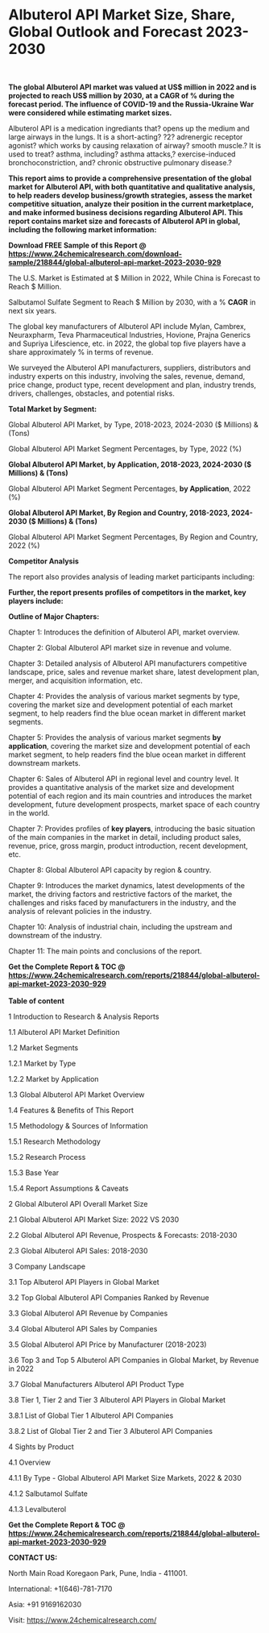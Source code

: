 <h1>Albuterol API Market Size, Share, Global Outlook and Forecast 2023-2030</h1><br/><p><strong>The global Albuterol API market was valued at US$ million in 2022 and is projected to reach US$ million by 2030, at a <strong>CAGR</strong> of % during the forecast period. The influence of COVID-19 and the Russia-Ukraine War were considered while estimating market sizes.</strong></p><p>Albuterol API is a medication ingrediants that? opens up the medium and large airways in the lungs. It is a short-acting? ?2? adrenergic receptor agonist? which works by causing relaxation of airway? smooth muscle.? It is used to treat? asthma, including? asthma attacks,? exercise-induced bronchoconstriction, and? chronic obstructive pulmonary disease.? </p><p><strong>This report aims to provide a comprehensive presentation of the global market for Albuterol API, with both quantitative and qualitative analysis, to help readers develop business/growth strategies, assess the market competitive situation, analyze their position in the current marketplace, and make informed business decisions regarding Albuterol API. This report contains market size and forecasts of Albuterol API in global, including the following market information:</strong></p><div><b>Download FREE Sample of this Report @ <a href="https://www.24chemicalresearch.com/download-sample/218844/global-albuterol-api-market-2023-2030-929">https://www.24chemicalresearch.com/download-sample/218844/global-albuterol-api-market-2023-2030-929</a></b></div><p>The U.S. Market is Estimated at $ Million in 2022, While China is Forecast to Reach $ Million.</p><p>Salbutamol Sulfate Segment to Reach $ Million by 2030, with a % <strong>CAGR</strong> in next six years.</p><p>The global key manufacturers of Albuterol API include Mylan, Cambrex, Neuraxpharm, Teva Pharmaceutical Industries, Hovione, Prajna Generics and Supriya Lifescience, etc. in 2022, the global top five players have a share approximately % in terms of revenue.</p><p>We surveyed the Albuterol API manufacturers, suppliers, distributors and industry experts on this industry, involving the sales, revenue, demand, price change, product type, recent development and plan, industry trends, drivers, challenges, obstacles, and potential risks.</p><p><strong>Total Market by Segment:</strong></p><p>Global Albuterol API Market, by Type, 2018-2023, 2024-2030 ($ Millions) & (Tons)</p><p>Global Albuterol API Market Segment Percentages, by Type, 2022 (%)</p><p><strong>Global Albuterol API Market, <strong>by Application</strong>, 2018-2023, 2024-2030 ($ Millions) & (Tons)</strong></p><p>Global Albuterol API Market Segment Percentages, <strong>by Application</strong>, 2022 (%)</p><p><strong>Global Albuterol API Market, By Region and Country, 2018-2023, 2024-2030 ($ Millions) & (Tons)</strong></p><p>Global Albuterol API Market Segment Percentages, By Region and Country, 2022 (%)</p><p><strong>Competitor Analysis</strong></p><p>The report also provides analysis of leading market participants including:</p><p><strong>Further, the report presents profiles of competitors in the market, <strong>key players</strong> include:</strong></p><p><strong>Outline of Major Chapters:</strong></p><p>Chapter 1: Introduces the definition of Albuterol API, market overview.</p><p>Chapter 2: Global Albuterol API market size in revenue and volume.</p><p>Chapter 3: Detailed analysis of Albuterol API manufacturers competitive landscape, price, sales and revenue market share, latest development plan, merger, and acquisition information, etc.</p><p>Chapter 4: Provides the analysis of various market segments by type, covering the market size and development potential of each market segment, to help readers find the blue ocean market in different market segments.</p><p>Chapter 5: Provides the analysis of various market segments <strong>by application</strong>, covering the market size and development potential of each market segment, to help readers find the blue ocean market in different downstream markets.</p><p>Chapter 6: Sales of Albuterol API in regional level and country level. It provides a quantitative analysis of the market size and development potential of each region and its main countries and introduces the market development, future development prospects, market space of each country in the world.</p><p>Chapter 7: Provides profiles of <strong>key players</strong>, introducing the basic situation of the main companies in the market in detail, including product sales, revenue, price, gross margin, product introduction, recent development, etc.</p><p>Chapter 8: Global Albuterol API capacity by region & country.</p><p>Chapter 9: Introduces the market dynamics, latest developments of the market, the driving factors and restrictive factors of the market, the challenges and risks faced by manufacturers in the industry, and the analysis of relevant policies in the industry.</p><p>Chapter 10: Analysis of industrial chain, including the upstream and downstream of the industry.</p><p>Chapter 11: The main points and conclusions of the report.</p><div><b>Get the Complete Report & TOC @ <a href="https://www.24chemicalresearch.com/reports/218844/global-albuterol-api-market-2023-2030-929">https://www.24chemicalresearch.com/reports/218844/global-albuterol-api-market-2023-2030-929</a></b></div><br><b>Table of content</b><p>1 Introduction to Research & Analysis Reports<br />
 
  1.1 Albuterol API Market Definition<br />
 
  1.2 Market Segments<br />
 
  1.2.1 Market by Type<br />
 
  1.2.2 Market by Application<br />
 
  1.3 Global Albuterol API Market Overview<br />
 
  1.4 Features & Benefits of This Report<br />
 
  1.5 Methodology & Sources of Information<br />
 
  1.5.1 Research Methodology<br />
 
  1.5.2 Research Process<br />
 
  1.5.3 Base Year<br />
 
  1.5.4 Report Assumptions & Caveats<br />
 
 2 Global Albuterol API Overall Market Size<br />
 
  2.1 Global Albuterol API Market Size: 2022 VS 2030<br />
 
  2.2 Global Albuterol API Revenue, Prospects & Forecasts: 2018-2030<br />
 
  2.3 Global Albuterol API Sales: 2018-2030<br />
 
 3 Company Landscape<br />
 
  3.1 Top Albuterol API Players in Global Market<br />
 
  3.2 Top Global Albuterol API Companies Ranked by Revenue<br />
 
  3.3 Global Albuterol API Revenue by Companies<br />
 
  3.4 Global Albuterol API Sales by Companies<br />
 
  3.5 Global Albuterol API Price by Manufacturer (2018-2023)<br />
 
  3.6 Top 3 and Top 5 Albuterol API Companies in Global Market, by Revenue in 2022<br />
 
  3.7 Global Manufacturers Albuterol API Product Type<br />
 
  3.8 Tier 1, Tier 2 and Tier 3 Albuterol API Players in Global Market<br />
 
  3.8.1 List of Global Tier 1 Albuterol API Companies<br />
 
  3.8.2 List of Global Tier 2 and Tier 3 Albuterol API Companies<br />
 
 4 Sights by Product<br />
 
  4.1 Overview<br />
 
  4.1.1 By Type - Global Albuterol API Market Size Markets, 2022 & 2030<br />
 
  4.1.2 Salbutamol Sulfate<br />
 
  4.1.3 Levalbuterol <br><div><b>Get the Complete Report & TOC @ <a href="https://www.24chemicalresearch.com/reports/218844/global-albuterol-api-market-2023-2030-929">https://www.24chemicalresearch.com/reports/218844/global-albuterol-api-market-2023-2030-929</a></b></div></p>
 
 <b>CONTACT US:</b><br>
 
 North Main Road Koregaon Park, Pune, India - 411001.<br/>
 
 International: +1(646)-781-7170<br/>
 
 Asia: +91 9169162030<br/>
 
 Visit: <a href="https://www.24chemicalresearch.com/">https://www.24chemicalresearch.com/</a>
 
 <br>